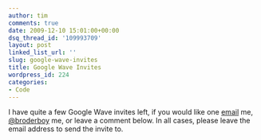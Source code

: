 ```yaml
---
author: tim
comments: true
date: 2009-12-10 15:01:00+00:00
dsq_thread_id: '109993709'
layout: post
linked_list_url: ''
slug: google-wave-invites
title: Google Wave Invites
wordpress_id: 224
categories:
- Code
---
```


I have quite a few Google Wave invites left, if you would like one
[email](mailto:timothy.broder@gmail.com) me,
[@broderboy](http://www.twitter.com/) me, or leave a comment below.  In all
cases, please leave the email address to send the invite to.  
  
  

